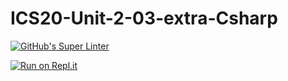 # ICS20-Unit-2-03-extra-Csharp

[![GitHub's Super Linter](https://github.com/AvaVenturino/ICS20-Unit-2-03-extra-Csharp/workflows/GitHub's%20Super%20Linter/badge.svg)](https://github.com/AvaVenturino/ICS20-Unit-2-03-extra-Csharp/actions)

[![Run on Repl.it](https://repl.it/badge/github/AvaVenturino/ICS20-Unit-2-03-extra-Csharp)](https://repl.it/github/AvaVenturino/ICS20-Unit-2-03-extra-Csharp)
